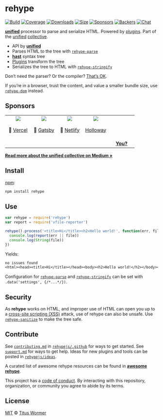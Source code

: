 # rehype

[![Build][build-badge]][build]
[![Coverage][coverage-badge]][coverage]
[![Downloads][downloads-badge]][downloads]
[![Size][size-badge]][size]
[![Sponsors][sponsors-badge]][collective]
[![Backers][backers-badge]][collective]
[![Chat][chat-badge]][chat]

[**unified**][unified] processor to parse and serialize HTML.
Powered by [plugins][].
Part of the [unified][] [collective][].

*   API by [**unified**][unified]
*   Parses HTML to the tree with [`rehype-parse`][parse]
*   [**hast**][hast] syntax tree
*   [Plugins][] transform the tree
*   Serializes the tree to HTML with [`rehype-stringify`][stringify]

Don’t need the parser?
Or the compiler?
[That’s OK][unified-use].

If you’re in a browser, trust the content, and value a smaller bundle size, use
[`rehype-dom`][rehype-dom] instead.

## Sponsors

<!--lint ignore no-html maximum-line-length-->

<table>
  <tr valign="top">
    <td width="20%" align="center">
      <a href="https://vercel.com"><img src="https://avatars1.githubusercontent.com/u/14985020?s=400&v=4"></a>
      <br><br>🥇
      <a href="https://vercel.com">Vercel</a>
    </td>
    <td width="20%" align="center">
      <a href="https://www.gatsbyjs.org"><img src="https://avatars1.githubusercontent.com/u/12551863?s=400&v=4"></a>
      <br><br>🥇
      <a href="https://www.gatsbyjs.org">Gatsby</a>
    </td>
    <td width="20%" align="center">
      <a href="https://www.netlify.com"><img src="https://avatars1.githubusercontent.com/u/7892489?s=400&v=4"></a>
      <br><br>🥇
      <a href="https://www.netlify.com">Netlify</a>
    </td>
    <td width="20%" align="center">
      <a href="https://www.holloway.com"><img src="https://avatars1.githubusercontent.com/u/35904294?s=400&v=4"></a>
      <br><br>
      <a href="https://www.holloway.com">Holloway</a>
    </td>
    <td width="20%" align="center">
      <br><br><br><br>
      <a href="https://opencollective.com/unified"><strong>You?</strong>
    </td>
  </tr>
</table>

[**Read more about the unified collective on Medium »**][announcement]

## Install

[npm][]:

```sh
npm install rehype
```

## Use

```js
var rehype = require('rehype')
var report = require('vfile-reporter')

rehype().process('<title>Hi</title><h2>Hello world!', function(err, file) {
  console.log(report(err || file))
  console.log(String(file))
})
```

Yields:

```txt
no issues found
<html><head><title>Hi</title></head><body><h2>Hello world!</h2></body></html>
```

Configuration for [`rehype-parse`][parse] and [`rehype-stringify`][stringify]
can be set with `.data('settings', {/*...*/})`.

## Security

As **rehype** works on HTML, and improper use of HTML can open you up to a
[cross-site scripting (XSS)][xss] attack, use of rehype can also be unsafe.
Use [`rehype-sanitize`][sanitize] to make the tree safe.

## Contribute

See [`contributing.md`][contributing] in [`rehypejs/.github`][health] for ways
to get started.
See [`support.md`][support] for ways to get help.
Ideas for new plugins and tools can be posted in [`rehypejs/ideas`][ideas].

A curated list of awesome rehype resources can be found in [**awesome
rehype**][awesome].

This project has a [code of conduct][coc].
By interacting with this repository, organization, or community you agree to
abide by its terms.

## License

[MIT][license] © [Titus Wormer][author]

<!-- Definitions -->

[build-badge]: https://img.shields.io/travis/rehypejs/rehype.svg

[build]: https://travis-ci.org/rehypejs/rehype

[coverage-badge]: https://img.shields.io/codecov/c/github/rehypejs/rehype.svg

[coverage]: https://codecov.io/github/rehypejs/rehype

[downloads-badge]: https://img.shields.io/npm/dm/rehype.svg

[downloads]: https://www.npmjs.com/package/rehype

[size-badge]: https://img.shields.io/bundlephobia/minzip/rehype.svg

[size]: https://bundlephobia.com/result?p=rehype

[sponsors-badge]: https://opencollective.com/unified/sponsors/badge.svg

[backers-badge]: https://opencollective.com/unified/backers/badge.svg

[collective]: https://opencollective.com/unified

[chat-badge]: https://img.shields.io/badge/chat-spectrum-7b16ff.svg

[chat]: https://spectrum.chat/unified/rehype

[health]: https://github.com/rehypejs/.github

[contributing]: https://github.com/rehypejs/.github/blob/master/contributing.md

[support]: https://github.com/rehypejs/.github/blob/master/support.md

[coc]: https://github.com/rehypejs/.github/blob/master/code-of-conduct.md

[ideas]: https://github.com/rehypejs/ideas

[awesome]: https://github.com/rehypejs/awesome-rehype

[license]: https://github.com/rehypejs/rehype/blob/master/license

[author]: https://wooorm.com

[npm]: https://docs.npmjs.com/cli/install

[unified]: https://github.com/unifiedjs/unified

[hast]: https://github.com/syntax-tree/hast

[parse]: https://github.com/rehypejs/rehype/blob/master/packages/rehype-parse

[stringify]: https://github.com/rehypejs/rehype/blob/master/packages/rehype-stringify

[rehype-dom]: https://github.com/rehypejs/rehype-dom/tree/master/packages/rehype-dom

[plugins]: https://github.com/rehypejs/rehype/blob/master/doc/plugins.md

[unified-use]: https://github.com/unifiedjs/unified#use

[announcement]: https://medium.com/unifiedjs/collectively-evolving-through-crowdsourcing-22c359ea95cc

[sanitize]: https://github.com/rehypejs/rehype-sanitize

[xss]: https://en.wikipedia.org/wiki/Cross-site_scripting
